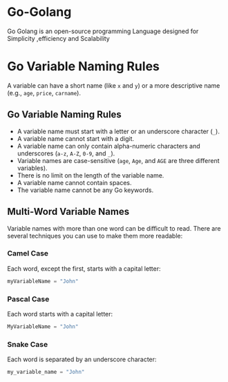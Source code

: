 # Go-Golang
Go Golang is an open-source programming Language designed for Simplicity ,efficiency and Scalability



# Go Variable Naming Rules

A variable can have a short name (like `x` and `y`) or a more descriptive name (e.g., `age`, `price`, `carname`).

## Go Variable Naming Rules

- A variable name must start with a letter or an underscore character (`_`).
- A variable name cannot start with a digit.
- A variable name can only contain alpha-numeric characters and underscores (`a-z`, `A-Z`, `0-9`, and `_`).
- Variable names are case-sensitive (`age`, `Age`, and `AGE` are three different variables).
- There is no limit on the length of the variable name.
- A variable name cannot contain spaces.
- The variable name cannot be any Go keywords.

## Multi-Word Variable Names

Variable names with more than one word can be difficult to read. There are several techniques you can use to make them more readable:

### Camel Case

Each word, except the first, starts with a capital letter:
```go
myVariableName = "John"
```

### Pascal Case

Each word starts with a capital letter:
```go
MyVariableName = "John"
```

### Snake Case

Each word is separated by an underscore character:
```go
my_variable_name = "John"
```
